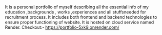 It is a personal portfolio of myself describing all the essential info of my education ,backgrounds , works ,experiences and all stuffsneeded for recruitment process. It includes both frontend and backend technologies to ensure proper functioning of website.
It is hosted on cloud service named Render.
Checkout:- https://portfolio-5xk9.onrender.com/
